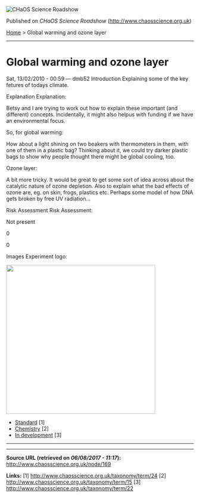 <img src="http://www.chaosscience.org.uk/sites/default/files/garland_logo.png" alt="CHaOS Science Roadshow" id="logo" class="print-logo" />

Published on *CHaOS Science Roadshow* (<http://www.chaosscience.org.uk>)

[Home](http://www.chaosscience.org.uk/) &gt; Global warming and ozone layer

------------------------------------------------------------------------

Global warming and ozone layer
==============================

<span class="submitted">Sat, 13/02/2010 - 00:59 — dmb52</span>
Introduction
Explaining some of the key fetures of todays climate.

Explanation
Explanation: 

Betsy and I are trying to work out how to explain these important (and different) concepts. Incidentally, it might also helpus with funding if we have an environmental focus.

So, for global warming:

How about a light shining on two beakers with thermometers in them, with one of them in a plastic bag? Thinking about it, we could try darker plastic bags to show why people thought there might be global cooling, too.

Ozone layer:

A bit more tricky. It would be great to get some sort of idea across about the catalytic nature of ozone depletion.
Also to explain what the bad effects of ozone are, eg. on skin, frogs, plastics etc. Perhaps some model of how DNA gets broken by free UV radiation...

Risk Assessment
Risk Assessment: 

Not present

0

0

Images
Experiment logo: 

<img src="http://www.chaosscience.org.uk/sites/default/files/imagefield_default_images/unknownexpt.png?1321624030" class="imagefield imagefield-field_experiment_logo" width="400" height="400" />

-   [Standard](http://www.chaosscience.org.uk/taxonomy/term/24 "A standard CHaOS experiment, useable for all hands-on events.") <span class="print-footnote">\[1\]</span>
-   [Chemistry](http://www.chaosscience.org.uk/taxonomy/term/15) <span class="print-footnote">\[2\]</span>
-   [In development](http://www.chaosscience.org.uk/taxonomy/term/22 "This experiment doesn't actually exist yet, but might in the future!") <span class="print-footnote">\[3\]</span>

****

------------------------------------------------------------------------

**Source URL (retrieved on *06/08/2017 - 11:17*):** <http://www.chaosscience.org.uk/node/169>

**Links:**
\[1\] http://www.chaosscience.org.uk/taxonomy/term/24
\[2\] http://www.chaosscience.org.uk/taxonomy/term/15
\[3\] http://www.chaosscience.org.uk/taxonomy/term/22


